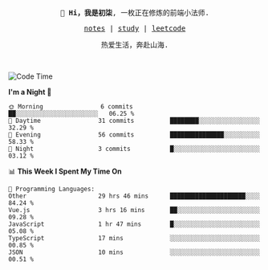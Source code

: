 <p align="center">
  <samp>
    <span><strong>👋 Hi，我是初柒</strong>,</span>
    <span>一枚正在修炼的前端小法师.</span>
  </samp>
</p>

<p align="center">
  <samp>
    <a href="https://www.wolai.com/dec-seven/wyPFvMTwAcD9muc6RMfThB">notes</a> |
    <a href="https://github.com/dec-seven/fe-study">study</a> |
    <a href="https://leetcode.cn/u/dec-seven/">leetcode</a>
  </samp>
</p>
<p align="center">
  <samp>
    <span>热爱生活，奔赴山海.</span>
  </samp>
</p>
<br>

<!--START_SECTION:waka-->
![Code Time](http://img.shields.io/badge/Code%20Time-935%20hrs%2031%20mins-blue)

**I'm a Night 🦉** 

```text
🌞 Morning                6 commits           ██░░░░░░░░░░░░░░░░░░░░░░░   06.25 % 
🌆 Daytime                31 commits          ████████░░░░░░░░░░░░░░░░░   32.29 % 
🌃 Evening                56 commits          ███████████████░░░░░░░░░░   58.33 % 
🌙 Night                  3 commits           █░░░░░░░░░░░░░░░░░░░░░░░░   03.12 % 
```


📊 **This Week I Spent My Time On** 

```text
💬 Programming Languages: 
Other                    29 hrs 46 mins      █████████████████████░░░░   84.24 % 
Vue.js                   3 hrs 16 mins       ██░░░░░░░░░░░░░░░░░░░░░░░   09.28 % 
JavaScript               1 hr 47 mins        █░░░░░░░░░░░░░░░░░░░░░░░░   05.08 % 
TypeScript               17 mins             ░░░░░░░░░░░░░░░░░░░░░░░░░   00.85 % 
JSON                     10 mins             ░░░░░░░░░░░░░░░░░░░░░░░░░   00.51 % 
```


<!--END_SECTION:waka-->


